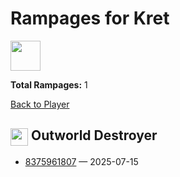 # Rampages for Kret
<img src="https://avatars.steamstatic.com/c0710d11651022f0fbcd99159677a7acfc6e6a18_full.jpg" width="48" height="48"/>

**Total Rampages:** 1

[Back to Player](./README.md)

## <img src="https://cdn.cloudflare.steamstatic.com/apps/dota2/images/dota_react/heroes/obsidian_destroyer.png" width="28" style="vertical-align:middle"/> Outworld Destroyer

- [8375961807](https://www.opendota.com/matches/8375961807) — 2025-07-15


